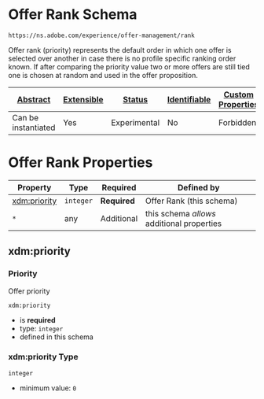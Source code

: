 
# Offer Rank Schema

```
https://ns.adobe.com/experience/offer-management/rank
```

Offer rank (priority) represents the default order in which one offer is selected over another in case there is no profile specific ranking order known. If after comparing the priority value two or more offers are still tied one is chosen at random and used in the offer proposition.

| [Abstract](../../../../abstract.md) | [Extensible](../../../../extensions.md) | [Status](../../../../status.md) | [Identifiable](../../../../id.md) | [Custom Properties](../../../../extensions.md) | [Additional Properties](../../../../extensions.md) | Defined In |
|-------------------------------------|-----------------------------------------|---------------------------------|-----------------------------------|------------------------------------------------|----------------------------------------------------|------------|
| Can be instantiated | Yes | Experimental | No | Forbidden | Permitted | [adobe/experience/offer-management/rank.schema.json](adobe/experience/offer-management/rank.schema.json) |

# Offer Rank Properties

| Property | Type | Required | Defined by |
|----------|------|----------|------------|
| [xdm:priority](#xdmpriority) | `integer` | **Required** | Offer Rank (this schema) |
| `*` | any | Additional | this schema *allows* additional properties |

## xdm:priority
### Priority

Offer priority

`xdm:priority`
* is **required**
* type: `integer`
* defined in this schema

### xdm:priority Type


`integer`
* minimum value: `0`





